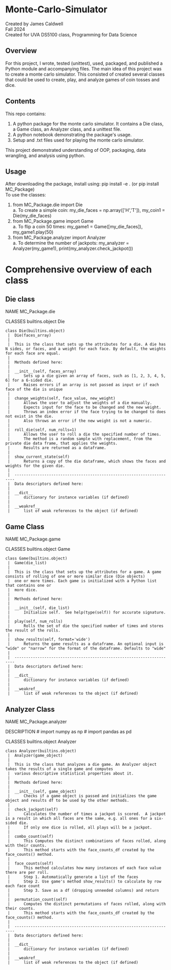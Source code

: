 # Monte-Carlo-Simulator
Created by James Caldwell <br>
Fall 2024 <br>
Created for UVA DS5100 class, Programming for Data Science

## Overview
For this project, I wrote, tested (unittest), used, packaged, and published a Python module and accompanying files. The main idea of this project was to create a monte carlo simulator. This consisted of created several classes that could be used to create, play, and analyze games of coin tosses and dice. <br>

## Contents
This repo contains: <br>
 1. A python package for the monte carlo simulator. It contains a Die class, a Game class, an Analyzer class, and a unittest file. <br>
 2. A python notebook demonstrating the package's usage. <br>
 3. Setup and .txt files used for playing the monte carlo simulator. <br>

This project demonstrated understanding of OOP, packaging, data wrangling, and analysis using python.

## Usage
After downloading the package, install using: pip install -e . (or pip install MC_Package) <br>
To use the classes: <br>
1. from MC_Package.die import Die <br>
   a. To create a simple coin: my_die_faces = np.array(['H','T']), my_coin1 = Die(my_die_faces)
2. from MC_Package.game import Game <br>
   a. To flip a coin 50 times: my_game1 = Game([my_die_faces]), my_game1.play(50)
3. from MC_Package.analyzer import Analyzer <br>
   a. To determine the number of jackpots: my_analyzer = Analyzer(my_game1), print(my_analyzer.check_jackpot())

# Comprehensive overview of each class

## Die class
NAME
    MC_Package.die

CLASSES
    builtins.object
        Die
    
    class Die(builtins.object)
     |  Die(faces_array)
     |  
     |  This is the class that sets up the attributes for a die. A die has N sides, or faces, and a weight for each face. By default, the weights for each face are equal.
     |  
     |  Methods defined here:
     |  
     |  __init__(self, faces_array)
     |      Sets up a die given an array of faces, such as [1, 2, 3, 4, 5, 6] for a 6-sided die.
     |      Raises errors if an array is not passed as input or if each face of the die is unique
     |  
     |  change_weights(self, face_value, new_weight)
     |      Allows the user to adjust the weights of a die manually. 
     |      Expects input for the face to be changed and the new weight.
     |      Throws an index error if the face trying to be changed to does not exist in the die.
     |      Also throws an error if the new weight is not a numeric.
     |  
     |  roll_die(self, num_rolls=1)
     |      Allows the user to roll a die the specified number of times. 
     |      The method is a random sample with replacement, from the private die data frame, that applies the weights.
     |      Results are returned as a dataframe.
     |  
     |  show_current_state(self)
     |      Returns a copy of the die dataframe, which shows the faces and weights for the given die.
     |  
     |  ----------------------------------------------------------------------
     |  Data descriptors defined here:
     |  
     |  __dict__
     |      dictionary for instance variables (if defined)
     |  
     |  __weakref__
     |      list of weak references to the object (if defined)

## Game Class
NAME
    MC_Package.game

CLASSES
    builtins.object
        Game
    
    class Game(builtins.object)
     |  Game(die_list)
     |  
     |  This is the class that sets up the attributes for a game. A game consists of rolling of one or more similar dice (Die objects)
     |  one or more times. Each game is initialized with a Python list that contains one or
     |  more dice.
     |  
     |  Methods defined here:
     |  
     |  __init__(self, die_list)
     |      Initialize self.  See help(type(self)) for accurate signature.
     |  
     |  play(self, num_rolls)
     |      Rolls the set of die the specified number of times and stores the result of the rolls.
     |  
     |  show_results(self, format='wide')
     |      Returns the game results as a dataframe. An optional input is "wide" or "narrow" for the format of the dataframe. Defaults to "wide"
     |  
     |  ----------------------------------------------------------------------
     |  Data descriptors defined here:
     |  
     |  __dict__
     |      dictionary for instance variables (if defined)
     |  
     |  __weakref__
     |      list of weak references to the object (if defined)



   ## Analyzer Class
   NAME
    MC_Package.analyzer

DESCRIPTION
    # import numpy as np
    # import pandas as pd

CLASSES
    builtins.object
        Analyzer
    
    class Analyzer(builtins.object)
     |  Analyzer(game_object)
     |  
     |  This is the class that analyzes a die game. An Analyzer object takes the results of a single game and computes
     |  various descriptive statistical properties about it.
     |  
     |  Methods defined here:
     |  
     |  __init__(self, game_object)
     |      Checks if a game object is passed and initializes the game object and results df to be used by the other methods.
     |  
     |  check_jackpot(self)
     |      Calculates the number of times a jackpot is scored.  A jackpot is a result in which all faces are the same, e.g. all ones for a six-sided die.
     |      If only one dice is rolled, all plays will be a jackpot.
     |  
     |  combo_count(self)
     |      This Computes the distinct combinations of faces rolled, along with their counts.
     |      This method starts with the face_counts_df created by the face_counts() method.
     |  
     |  face_counts(self)
     |      This method calculates how many instances of each face value there are per roll.
     |      Step 1. Automatically generate a list of the faces
     |      Step 2. Use game's method show_results() to calculate by row each face count
     |      Step 3. Save as a df (dropping unneeded columns) and return
     |  
     |  permutation_count(self)
     |      Computes the distinct permutations of faces rolled, along with their counts. 
     |      This method starts with the face_counts_df created by the face_counts() method.
     |  
     |  ----------------------------------------------------------------------
     |  Data descriptors defined here:
     |  
     |  __dict__
     |      dictionary for instance variables (if defined)
     |  
     |  __weakref__
     |      list of weak references to the object (if defined)
